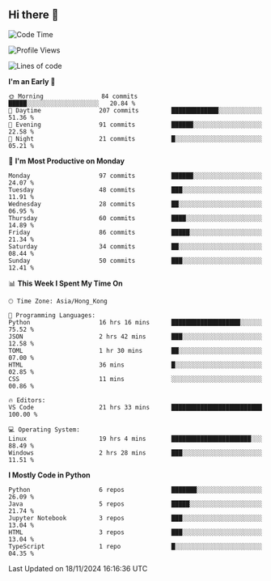 ## Hi there 👋

<!--
**gessiegulugulu/gessiegulugulu** is a ✨ _special_ ✨ repository because its `README.md` (this file) appears on your GitHub profile.

Here are some ideas to get you started:

- 🔭 I’m currently working on ...
- 🌱 I’m currently learning ...
- 👯 I’m looking to collaborate on ...
- 🤔 I’m looking for help with ...
- 💬 Ask me about ...
- 📫 How to reach me: ...
- 😄 Pronouns: ...
- ⚡ Fun fact: ...
-->

<!--START_SECTION:waka-->
![Code Time](http://img.shields.io/badge/Code%20Time-170%20hrs%2050%20mins-blue)

![Profile Views](http://img.shields.io/badge/Profile%20Views-12-blue)

![Lines of code](https://img.shields.io/badge/From%20Hello%20World%20I%27ve%20Written-3.3%20million%20lines%20of%20code-blue)

**I'm an Early 🐤** 

```text
🌞 Morning                84 commits          █████░░░░░░░░░░░░░░░░░░░░   20.84 % 
🌆 Daytime                207 commits         █████████████░░░░░░░░░░░░   51.36 % 
🌃 Evening                91 commits          ██████░░░░░░░░░░░░░░░░░░░   22.58 % 
🌙 Night                  21 commits          █░░░░░░░░░░░░░░░░░░░░░░░░   05.21 % 
```
📅 **I'm Most Productive on Monday** 

```text
Monday                   97 commits          ██████░░░░░░░░░░░░░░░░░░░   24.07 % 
Tuesday                  48 commits          ███░░░░░░░░░░░░░░░░░░░░░░   11.91 % 
Wednesday                28 commits          ██░░░░░░░░░░░░░░░░░░░░░░░   06.95 % 
Thursday                 60 commits          ████░░░░░░░░░░░░░░░░░░░░░   14.89 % 
Friday                   86 commits          █████░░░░░░░░░░░░░░░░░░░░   21.34 % 
Saturday                 34 commits          ██░░░░░░░░░░░░░░░░░░░░░░░   08.44 % 
Sunday                   50 commits          ███░░░░░░░░░░░░░░░░░░░░░░   12.41 % 
```


📊 **This Week I Spent My Time On** 

```text
🕑︎ Time Zone: Asia/Hong_Kong

💬 Programming Languages: 
Python                   16 hrs 16 mins      ███████████████████░░░░░░   75.52 % 
JSON                     2 hrs 42 mins       ███░░░░░░░░░░░░░░░░░░░░░░   12.58 % 
TOML                     1 hr 30 mins        ██░░░░░░░░░░░░░░░░░░░░░░░   07.00 % 
HTML                     36 mins             █░░░░░░░░░░░░░░░░░░░░░░░░   02.85 % 
CSS                      11 mins             ░░░░░░░░░░░░░░░░░░░░░░░░░   00.86 % 

🔥 Editors: 
VS Code                  21 hrs 33 mins      █████████████████████████   100.00 % 

💻 Operating System: 
Linux                    19 hrs 4 mins       ██████████████████████░░░   88.49 % 
Windows                  2 hrs 28 mins       ███░░░░░░░░░░░░░░░░░░░░░░   11.51 % 
```

**I Mostly Code in Python** 

```text
Python                   6 repos             ███████░░░░░░░░░░░░░░░░░░   26.09 % 
Java                     5 repos             █████░░░░░░░░░░░░░░░░░░░░   21.74 % 
Jupyter Notebook         3 repos             ███░░░░░░░░░░░░░░░░░░░░░░   13.04 % 
HTML                     3 repos             ███░░░░░░░░░░░░░░░░░░░░░░   13.04 % 
TypeScript               1 repo              █░░░░░░░░░░░░░░░░░░░░░░░░   04.35 % 
```




 Last Updated on 18/11/2024 16:16:36 UTC
<!--END_SECTION:waka-->
